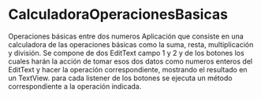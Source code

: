 # CalculadoraOperacionesBasicas
Operaciones básicas entre dos numeros
 Aplicación que consiste en una calculadora de las operaciones básicas como la suma, resta, multiplicación y división.
 Se compone de dos EditText campo 1 y 2 y de los botones los cuales harán la acción de tomar esos dos datos como numeros
 enteros del EditText y hacer la operación correspondiente, mostrando el resultado en un TextView. para cada listener de los botones
 se ejecuta un método correspondiente a la operación indicada.
